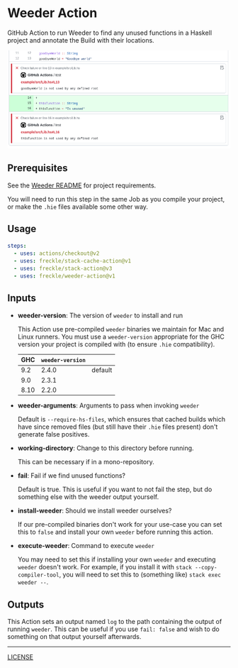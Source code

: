 # Weeder Action

GitHub Action to run Weeder to find any unused functions in a Haskell project
and annotate the Build with their locations.

![Example in Diff](./example-in-diff.png)

## Prerequisites

See the [Weeder README][weeder] for project requirements.

[weeder]: https://github.com/ocharles/weeder#readme

You will need to run this step in the same Job as you compile your project, or
make the `.hie` files available some other way.

[stack]: https://docs.haskellstack.org/en/stable/README/

## Usage

```yaml
steps:
  - uses: actions/checkout@v2
  - uses: freckle/stack-cache-action@v1
  - uses: freckle/stack-action@v3
  - uses: freckle/weeder-action@v1
```

## Inputs

- **weeder-version**: The version of `weeder` to install and run

  This Action use pre-compiled `weeder` binaries we maintain for Mac and Linux
  runners. You must use a `weeder-version` appropriate for the GHC version your
  project is compiled with (to ensure `.hie` compatibility).

  | GHC  | `weeder-version` |         |
  | ---- | ---------------- | ------- |
  | 9.2  | 2.4.0            | default |
  | 9.0  | 2.3.1            |         |
  | 8.10 | 2.2.0            |         |

- **weeder-arguments**: Arguments to pass when invoking `weeder`

  Default is `--require-hs-files`, which ensures that cached builds which have
  since removed files (but still have their `.hie` files present) don't generate
  false positives.

- **working-directory**: Change to this directory before running.

  This can be necessary if in a mono-repository.

- **fail**: Fail if we find unused functions?

  Default is true. This is useful if you want to not fail the step, but do
  something else with the weeder output yourself.

- **install-weeder**: Should we install weeder ourselves?

  If our pre-compiled binaries don't work for your use-case you can set this to
  `false` and install your own `weeder` before running this action.

- **execute-weeder**: Command to execute `weeder`

  You may need to set this if installing your own `weeder` and executing
  `weeder` doesn't work. For example, if you install it with `stack
  --copy-compiler-tool`, you will need to set this to (something like) `stack
  exec weeder --`.

## Outputs

This Action sets an output named `log` to the path containing the output of
running `weeder`. This can be useful if you use `fail: false` and wish to do
something on that output yourself afterwards.

---

[LICENSE](./LICENSE)
